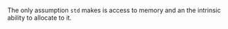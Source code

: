 The only assumption `std` makes is access to memory and an the intrinsic ability to allocate to it.
